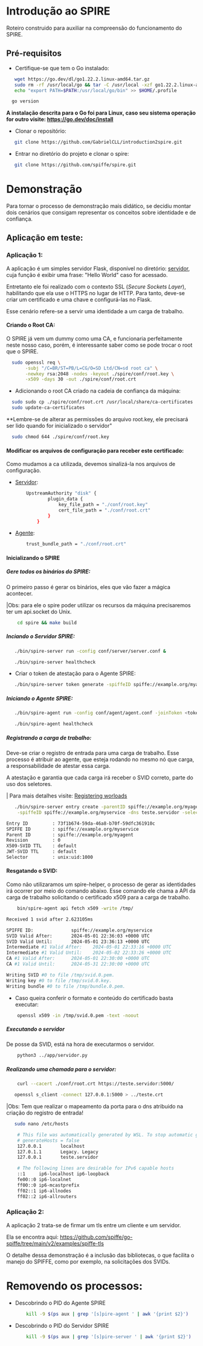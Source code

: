 # Introdução ao SPIRE

Roteiro construido para auxiliar na compreensão do funcionamento do SPIRE.

## Pré-requisitos

* Certifique-se que tem o Go instalado:

```bash
   wget https://go.dev/dl/go1.22.2.linux-amd64.tar.gz
   sudo rm -rf /usr/local/go && tar -C /usr/local -xzf go1.22.2.linux-amd64.tar.gz
   echo "export PATH=$PATH:/usr/local/go/bin" >> $HOME/.profile
```
```bash
  go version 
```

**A instalação descrita para o Go foi para Linux, caso seu sistema operação for outro visite: https://go.dev/doc/install**

* Clonar o repositório:
  
```bash
   git clone https://github.com/GabrielCLL/introduction2spire.git
```

* Entrar no diretório do projeto e clonar o spire:

```bash
   git clone https://github.com/spiffe/spire.git
```

# Demonstração

Para tornar o processo de demonstração mais didático, se decidiu montar dois cenários que consigam representar os conceitos sobre identidade e de confiança.

## Aplicação em teste:

### Aplicação 1:

A aplicação é um simples servidor Flask, disponível no diretório: [servidor](./app/servidor.py), cuja função é exibir uma frase: "Hello World" caso for acessado.

Entretanto ele foi realizado com o contexto SSL (_Secure Sockets Layer_), habilitando que ela use o HTTPS no lugar de HTTP. Para tanto, deve-se criar um certificado e uma chave e configurá-las no Flask.

Esse cenário refere-se a servir uma identidade a um carga de trabalho.

#### Criando o Root CA:

O SPIRE já vem um dummy como uma CA, e funcionaria perfeitamente neste nosso caso, porém, é interessante saber como se pode trocar o root que o SPIRE.

```bash
  sudo openssl req \
       -subj "/C=BR/ST=PB/L=CG/O=SD Ltd/CN=sd root ca" \
       -newkey rsa:2048 -nodes -keyout ./spire/conf/root.key \
       -x509 -days 30 -out ./spire/conf/root.crt
```


* Adicionando o root CA criado na cadeia de confiança da máquina:

```bash
  sudo sudo cp ./spire/conf/root.crt /usr/local/share/ca-certificates
  sudo update-ca-certificates
```

**Lembre-se de alterar as permissões do arquivo root.key, ele precisará ser lido quando for inicializado o servidor"

```bash
  sudo chmod 644 ./spire/conf/root.key
```

#### Modificar os arquivos de configuração para receber este certificado:

Como mudamos a ca utilizada, devemos sinalizá-la nos arquivos de configuração.

* [Servidor](./spire/conf/server/server.conf):

    ```bash
        UpstreamAuthority "disk" {
                plugin_data {
                    key_file_path = "./conf/root.key"
                    cert_file_path = "./conf/root.crt"
                }
            }
    ```

* [Agente](./spire/conf/agent/agent.conf):

    ```bash
        trust_bundle_path = "./conf/root.crt"
    ```

#### Inicializando o SPIRE

##### Gere todos os binários do SPIRE:

O primeiro passo é gerar os binários, eles que vão fazer a mágica acontecer.

|Obs: para ele o spire poder utilizar os recursos da máquina precisaremos ter um api.socket do Unix.

```bash
    cd spire && make build 
```

##### Inciando o Servidor SPIRE:

```bash
   ./bin/spire-server run -config conf/server/server.conf &
```

```bash
   ./bin/spire-server healthcheck
```
* Criar o token de atestação para o Agente SPIRE:
  
```bash
   ./bin/spire-server token generate -spiffeID spiffe://example.org/myagent
```

##### Iniciando o Agente SPIRE:
  
```bash
   ./bin/spire-agent run -config conf/agent/agent.conf -joinToken <token_string> &
```

```bash
   ./bin/spire-agent healthcheck
```

##### Registrando a carga de trabalho:
  
 Deve-se criar o registro de entrada para uma carga de trabalho. Esse processo é atribuir ao agente, que esteja rodando no mesmo nó que carga, a responsabilidade de atestar essa carga.

 A atestação e garantia que cada carga irá receber o SVID correto, parte do uso dos seletores. 
 
 | Para mais detalhes visite: [Registering worloads](https://spiffe.io/docs/latest/deploying/registering/)

```bash
   ./bin/spire-server entry create -parentID spiffe://example.org/myagent \
    -spiffeID spiffe://example.org/myservice -dns teste.servidor -selector unix:uid:$(id -u)
```

```bash
Entry ID         : 73f1b674-59da-46a8-b70f-59dfc361910c
SPIFFE ID        : spiffe://example.org/myservice
Parent ID        : spiffe://example.org/myagent
Revision         : 0
X509-SVID TTL    : default
JWT-SVID TTL     : default
Selector         : unix:uid:1000
```
#### Resgatando o SVID:

Como não utilizaramos um spire-helper, o processo de gerar as identidades irá ocorrer por meio do comando abaixo.
Esse comando ele chama a API da carga de trabalho solicitando o certificado x509 para a carga de trabalho.

```bash
    bin/spire-agent api fetch x509 -write /tmp/
```

```bash
Received 1 svid after 2.623105ms

SPIFFE ID:              spiffe://example.org/myservice
SVID Valid After:       2024-05-01 22:36:03 +0000 UTC
SVID Valid Until:       2024-05-01 23:36:13 +0000 UTC
Intermediate #1 Valid After:    2024-05-01 22:33:16 +0000 UTC
Intermediate #1 Valid Until:    2024-05-02 22:33:26 +0000 UTC
CA #1 Valid After:      2024-05-01 22:30:00 +0000 UTC
CA #1 Valid Until:      2024-05-31 22:30:00 +0000 UTC

Writing SVID #0 to file /tmp/svid.0.pem.
Writing key #0 to file /tmp/svid.0.key.
Writing bundle #0 to file /tmp/bundle.0.pem.
```

* Caso queira conferir o formato e conteúdo do certificado basta executar:

```bash
    openssl x509 -in /tmp/svid.0.pem -text -noout
```
##### Executando o servidor

De posse da SVID, está na hora de executarmos o servidor.
```bash
    python3 ../app/servidor.py
```

##### Realizando uma chamada para o servidor:

```bash
    curl --cacert ./conf/root.crt https://teste.servidor:5000/
```

```bash
   openssl s_client -connect 127.0.0.1:5000 > ../teste.crt
```

|Obs: Tem que realizar o mapeamento da porta para o dns atribuido na criação do registro de entrada!

```bash
   sudo nano /etc/hosts 
```

```bash
    # This file was automatically generated by WSL. To stop automatic generation of this file, add the following entry to /># [network]
    # generateHosts = false
    127.0.0.1       localhost
    127.0.1.1       Legacy. Legacy
    127.0.0.1       teste.servidor

    # The following lines are desirable for IPv6 capable hosts
    ::1     ip6-localhost ip6-loopback
    fe00::0 ip6-localnet
    ff00::0 ip6-mcastprefix
    ff02::1 ip6-allnodes
    ff02::2 ip6-allrouters
```

### Aplicação 2:

A aplicação 2 trata-se de firmar um tls entre um cliente e um servidor.

Ela se encontra aqui: https://github.com/spiffe/go-spiffe/tree/main/v2/examples/spiffe-tls

O detalhe dessa demonstração é a inclusão das bibliotecas, o que facilita o manejo do SPIFFE, como por exemplo, na solicitações dos SVIDs.

# Removendo os processos:

* Descobrindo o PID do Agente SPIRE

    ```bash
        kill -9 $(ps aux | grep '[s]pire-agent ' | awk '{print $2}')
    ```
   

* Descobrindo o PID do Servidor SPIRE

    ```bash
        kill -9 $(ps aux | grep '[s]pire-server ' | awk '{print $2}')
    ```
    